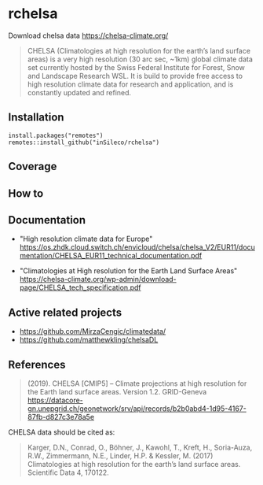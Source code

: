# rchelsa

Download chelsa data <https://chelsa-climate.org/> 

> CHELSA (Climatologies at high resolution for the earth’s land surface areas) is a very high resolution (30 arc sec, ~1km) global climate data set currently hosted by the Swiss Federal Institute for Forest, Snow and Landscape Research WSL. It is build to provide free access to high resolution climate data for research and application, and is constantly updated and refined.


## Installation 


```{R}
install.packages("remotes")
remotes::install_github("inSileco/rchelsa")
```


## Coverage 

## How to


## Documentation 

- "High resolution climate data for Europe" https://os.zhdk.cloud.switch.ch/envicloud/chelsa/chelsa_V2/EUR11/documentation/CHELSA_EUR11_technical_documentation.pdf


- "Climatologies at High resolution for the Earth Land Surface Areas" https://chelsa-climate.org/wp-admin/download-page/CHELSA_tech_specification.pdf


## Active related projects

- https://github.com/MirzaCengic/climatedata/
- https://github.com/matthewkling/chelsaDL


## References 

> (2019). CHELSA [CMIP5] – Climate projections at high resolution for the Earth land surface areas. Version 1.2. GRID-Geneva
https://datacore-gn.unepgrid.ch/geonetwork/srv/api/records/b2b0abd4-1d95-4167-87fb-d827c3e78a5e

CHELSA data should be cited as:

> Karger, D.N., Conrad, O., Böhner, J., Kawohl, T., Kreft, H., Soria-Auza, R.W., Zimmermann, N.E., Linder, H.P. & Kessler, M. (2017) Climatologies at high resolution for the earth’s land surface areas. Scientific Data 4, 170122.



<!-- https://os.zhdk.cloud.switch.ch/envicloud/chelsa/chelsa_V2/EUR11/documentation/CHELSA_EUR11_technical_documentation.pdf -->
<!--  -->
